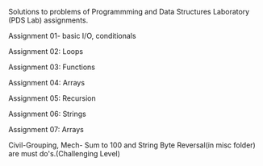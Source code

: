 Solutions to problems of Programmming and Data Structures Laboratory (PDS Lab) assignments.

Assignment 01- basic I/O, conditionals

Assignment 02: Loops

Assignment 03: Functions

Assignment 04: Arrays

Assignment 05: Recursion

Assignment 06: Strings

Assignment 07: Arrays

Civil-Grouping, Mech- Sum to 100 and String Byte Reversal(in misc folder) are must do's.(Challenging Level)
